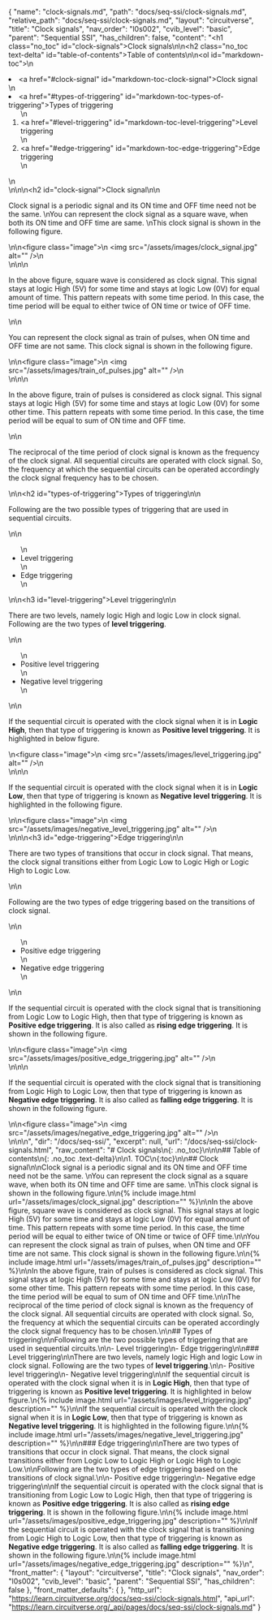 {
  "name": "clock-signals.md",
  "path": "docs/seq-ssi/clock-signals.md",
  "relative_path": "docs/seq-ssi/clock-signals.md",
  "layout": "circuitverse",
  "title": "Clock signals",
  "nav_order": "l0s002",
  "cvib_level": "basic",
  "parent": "Sequential SSI",
  "has_children": false,
  "content": "<h1 class=\"no_toc\" id=\"clock-signals\">Clock signals</h1>\n\n<h2 class=\"no_toc text-delta\" id=\"table-of-contents\">Table of contents</h2>\n\n<ol id=\"markdown-toc\">\n  <li><a href=\"#clock-signal\" id=\"markdown-toc-clock-signal\">Clock signal</a></li>\n  <li><a href=\"#types-of-triggering\" id=\"markdown-toc-types-of-triggering\">Types of triggering</a>    <ol>\n      <li><a href=\"#level-triggering\" id=\"markdown-toc-level-triggering\">Level triggering</a></li>\n      <li><a href=\"#edge-triggering\" id=\"markdown-toc-edge-triggering\">Edge triggering</a></li>\n    </ol>\n  </li>\n</ol>\n\n<h2 id=\"clock-signal\">Clock signal</h2>\n\n<p>Clock signal is a periodic signal and its ON time and OFF time need not be the same. \nYou can represent the clock signal as a square wave, when both its ON time and OFF time are same. \nThis clock signal is shown in the following figure.</p>\n\n<figure class=\"image\">\n  <img src=\"/assets/images/clock_signal.jpg\" alt=\"\" />\n  <figcaption></figcaption>\n</figure>\n\n<p>In the above figure, square wave is considered as clock signal. This signal stays at logic High (5V) for some time and stays at logic Low (0V) for equal amount of time. This pattern repeats with some time period. In this case, the time period will be equal to either twice of ON time or twice of OFF time.</p>\n\n<p>You can represent the clock signal as train of pulses, when ON time and OFF time are not same. This clock signal is shown in the following figure.</p>\n\n<figure class=\"image\">\n  <img src=\"/assets/images/train_of_pulses.jpg\" alt=\"\" />\n  <figcaption></figcaption>\n</figure>\n\n<p>In the above figure, train of pulses is considered as clock signal. This signal stays at logic High (5V) for some time and stays at logic Low (0V) for some other time. This pattern repeats with some time period. In this case, the time period will be equal to sum of ON time and OFF time.</p>\n\n<p>The reciprocal of the time period of clock signal is known as the frequency of the clock signal. All sequential circuits are operated with clock signal. So, the frequency at which the sequential circuits can be operated accordingly the clock signal frequency has to be chosen.</p>\n\n<h2 id=\"types-of-triggering\">Types of triggering</h2>\n\n<p>Following are the two possible types of triggering that are used in sequential circuits.</p>\n\n<ul>\n  <li>Level triggering</li>\n  <li>Edge triggering</li>\n</ul>\n\n<h3 id=\"level-triggering\">Level triggering</h3>\n\n<p>There are two levels, namely logic High and logic Low in clock signal. Following are the two types of <strong>level triggering</strong>.</p>\n\n<ul>\n  <li>Positive level triggering</li>\n  <li>Negative level triggering</li>\n</ul>\n\n<p>If the sequential circuit is operated with the clock signal when it is in <strong>Logic High</strong>, then that type of triggering is known as <strong>Positive level triggering</strong>. It is highlighted in below figure.</p>\n<figure class=\"image\">\n  <img src=\"/assets/images/level_triggering.jpg\" alt=\"\" />\n  <figcaption></figcaption>\n</figure>\n\n<p>If the sequential circuit is operated with the clock signal when it is in <strong>Logic Low</strong>, then that type of triggering is known as <strong>Negative level triggering</strong>. It is highlighted in the following figure.</p>\n\n<figure class=\"image\">\n  <img src=\"/assets/images/negative_level_triggering.jpg\" alt=\"\" />\n  <figcaption></figcaption>\n</figure>\n\n<h3 id=\"edge-triggering\">Edge triggering</h3>\n\n<p>There are two types of transitions that occur in clock signal. That means, the clock signal transitions either from Logic Low to Logic High or Logic High to Logic Low.</p>\n\n<p>Following are the two types of edge triggering based on the transitions of clock signal.</p>\n\n<ul>\n  <li>Positive edge triggering</li>\n  <li>Negative edge triggering</li>\n</ul>\n\n<p>If the sequential circuit is operated with the clock signal that is transitioning from Logic Low to Logic High, then that type of triggering is known as <strong>Positive edge triggering</strong>. It is also called as <strong>rising edge triggering</strong>. It is shown in the following figure.</p>\n\n<figure class=\"image\">\n  <img src=\"/assets/images/positive_edge_triggering.jpg\" alt=\"\" />\n  <figcaption></figcaption>\n</figure>\n\n<p>If the sequential circuit is operated with the clock signal that is transitioning from Logic High to Logic Low, then that type of triggering is known as <strong>Negative edge triggering</strong>. It is also called as <strong>falling edge triggering</strong>. It is shown in the following figure.</p>\n\n<figure class=\"image\">\n  <img src=\"/assets/images/negative_edge_triggering.jpg\" alt=\"\" />\n  <figcaption></figcaption>\n</figure>\n\n",
  "dir": "/docs/seq-ssi/",
  "excerpt": null,
  "url": "/docs/seq-ssi/clock-signals.html",
  "raw_content": "# Clock signals\n{: .no_toc}\n\n\n## Table of contents\n{: .no_toc .text-delta}\n\n1. TOC\n{:toc}\n\n## Clock signal\n\nClock signal is a periodic signal and its ON time and OFF time need not be the same. \nYou can represent the clock signal as a square wave, when both its ON time and OFF time are same. \nThis clock signal is shown in the following figure.\n\n{% include image.html url=\"/assets/images/clock_signal.jpg\" description=\"\" %}\n\nIn the above figure, square wave is considered as clock signal. This signal stays at logic High (5V) for some time and stays at logic Low (0V) for equal amount of time. This pattern repeats with some time period. In this case, the time period will be equal to either twice of ON time or twice of OFF time.\n\nYou can represent the clock signal as train of pulses, when ON time and OFF time are not same. This clock signal is shown in the following figure.\n\n{% include image.html url=\"/assets/images/train_of_pulses.jpg\" description=\"\" %}\n\nIn the above figure, train of pulses is considered as clock signal. This signal stays at logic High (5V) for some time and stays at logic Low (0V) for some other time. This pattern repeats with some time period. In this case, the time period will be equal to sum of ON time and OFF time.\n\nThe reciprocal of the time period of clock signal is known as the frequency of the clock signal. All sequential circuits are operated with clock signal. So, the frequency at which the sequential circuits can be operated accordingly the clock signal frequency has to be chosen.\n\n## Types of triggering\n\nFollowing are the two possible types of triggering that are used in sequential circuits.\n\n- Level triggering\n- Edge triggering\n\n### Level triggering\n\nThere are two levels, namely logic High and logic Low in clock signal. Following are the two types of **level triggering**.\n\n- Positive level triggering\n- Negative level triggering\n\nIf the sequential circuit is operated with the clock signal when it is in **Logic High**, then that type of triggering is known as **Positive level triggering**. It is highlighted in below figure.\n{% include image.html url=\"/assets/images/level_triggering.jpg\" description=\"\" %}\n\nIf the sequential circuit is operated with the clock signal when it is in **Logic Low**, then that type of triggering is known as **Negative level triggering**. It is highlighted in the following figure.\n\n{% include image.html url=\"/assets/images/negative_level_triggering.jpg\" description=\"\" %}\n\n### Edge triggering\n\nThere are two types of transitions that occur in clock signal. That means, the clock signal transitions either from Logic Low to Logic High or Logic High to Logic Low.\n\nFollowing are the two types of edge triggering based on the transitions of clock signal.\n\n- Positive edge triggering\n- Negative edge triggering\n\nIf the sequential circuit is operated with the clock signal that is transitioning from Logic Low to Logic High, then that type of triggering is known as **Positive edge triggering**. It is also called as **rising edge triggering**. It is shown in the following figure.\n\n{% include image.html url=\"/assets/images/positive_edge_triggering.jpg\" description=\"\" %}\n\nIf the sequential circuit is operated with the clock signal that is transitioning from Logic High to Logic Low, then that type of triggering is known as **Negative edge triggering**. It is also called as **falling edge triggering**. It is shown in the following figure.\n\n{% include image.html url=\"/assets/images/negative_edge_triggering.jpg\" description=\"\" %}\n",
  "front_matter": {
    "layout": "circuitverse",
    "title": "Clock signals",
    "nav_order": "l0s002",
    "cvib_level": "basic",
    "parent": "Sequential SSI",
    "has_children": false
  },
  "front_matter_defaults": {
  },
  "http_url": "https://learn.circuitverse.org/docs/seq-ssi/clock-signals.html",
  "api_url": "https://learn.circuitverse.org/_api/pages/docs/seq-ssi/clock-signals.md"
}
